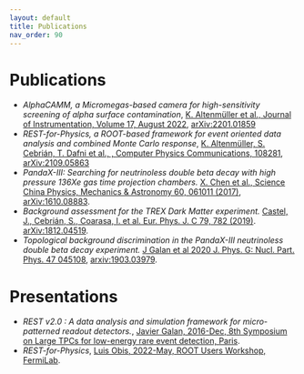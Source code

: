 ```yaml
---
layout: default
title: Publications
nav_order: 90
---
```


# Publications

- *AlphaCAMM, a Micromegas-based camera for high-sensitivity screening of alpha surface contamination*, [K. Altenmüller et al., Journal of Instrumentation, Volume 17, August 2022](https://doi.org/10.1088/1748-0221/17/08/P08035), [arXiv:2201.01859](https://doi.org/10.48550/arXiv.2201.01859)
- *REST-for-Physics, a ROOT-based framework for event oriented data analysis and combined Monte Carlo response*, [K. Altenmüller, S. Cebrián, T. Dafni et al., , Computer Physics Communications, 108281](https://doi.org/10.1016/j.cpc.2021.108281), [arXiv:2109.05863](https://arxiv.org/abs/2109.05863)
- *PandaX-III: Searching for neutrinoless double beta decay with high pressure 136Xe gas time projection chambers.* [X. Chen et al., Science China Physics, Mechanics & Astronomy 60, 061011 (2017)](https://doi.org/10.1007/s11433-017-9028-0), [arXiv:1610.08883](https://arxiv.org/abs/1610.08883).
- *Background assessment for the TREX Dark Matter experiment.* [Castel, J., Cebrián, S., Coarasa, I. et al. Eur. Phys. J. C 79, 782 (2019)](https://doi.org/10.1140/epjc/s10052-019-7282-6). [arXiv:1812.04519](https://arxiv.org/abs/1812.04519).
- *Topological background discrimination in the PandaX-III neutrinoless double beta decay experiment.* [J Galan et al 2020 J. Phys. G: Nucl. Part. Phys. 47 045108](https://doi.org/10.1088/1361-6471/ab4dbe), [arxiv:1903.03979]( https://arxiv.org/abs/1903.03979).

# Presentations

- *REST v2.0 : A data analysis and simulation framework for micro-patterned readout detectors.*, [Javier Galan, 2016-Dec, 8th Symposium on Large TPCs for low-energy rare event detection, Paris](https://indi.to/3hzcz).
- *REST-for-Physics*, [Luis Obis, 2022-May, ROOT Users Workshop, FermiLab](https://indico.fnal.gov/event/23628/contributions/240755/).

